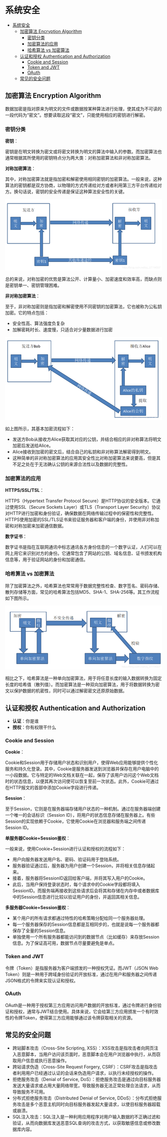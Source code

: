 
# 系统安全

- [系统安全](#系统安全)
  - [加密算法 Encryption Algorithm](#加密算法-encryption-algorithm)
    - [密钥分类](#密钥分类)
    - [加密算法的应用](#加密算法的应用)
    - [哈希算法 vs 加密算法](#哈希算法-vs-加密算法)
  - [认证和授权 Authentication and Authorization](#认证和授权-authentication-and-authorization)
    - [Cookie and Session](#cookie-and-session)
    - [Token and JWT](#token-and-jwt)
    - [OAuth](#oauth)
  - [常见的安全问题](#常见的安全问题)

## 加密算法 Encryption Algorithm

数据加密是指对原来为明文的文件或数据按某种算法进行处理，使其成为不可读的一段代码为“密文”。想要读取这段“密文”，只能使用相应的密钥进行解密。

### 密钥分类

**密钥**：

密钥是在明文转换为密文或将密文转换为明文的算法中输入的参数。而加密算法也通常根据其所使用的密钥特点分为两大类：对称加密算法和非对称加密算法。

**对称加密算法**：

其中，对称加密算法就是指加密和解密使用相同密钥的加密算法。一般来说，这种算法的密钥都是双方协商，以物理的方式传递给对方或者利用第三方平台传递给对方。换句话说，密钥的安全传递是保证这种算法安全性的关键。

![对称加密](../img/symmetric_encryption.png)

总的来说，对称加密的优势是算法公开、计算量小、加密速度和效率高，而缺点则是密钥单一、密钥管理困难。

**非对称加密算法**：

至于，非对称加密则是指加密和解密使用不同密钥的加密算法，它也被称为公私钥加密。它的特点包括：

- 安全性高、算法强度负复杂
- 加解密耗时长、速度慢，只适合对少量数据进行加密

![非对称加密](../img/asymmetric_encryption.png)

如上图所示，其基本加密流程如下：

- 发送方Bob从接收方Alice获取其对应的公钥，并结合相应的非对称算法将明文加密后发送给Alice。
- Alice接收到加密的密文后，结合自己的私钥和非对称算法解密得到明文。
- 这种简单的非对称加密算法的应用其安全性比对称加密算法来说要高，但是其不足之处在于无法确认公钥的来源合法性以及数据的完整性。

### 加密算法的应用

**HTTPS/SSL/TSL**：

HTTPS（Hypertext Transfer Protocol Secure）是HTTP协议的安全版本。它通过使用SSL（Secure Sockets Layer）或TLS（Transport Layer Security）协议对HTTP进行加密和身份验证，确保数据在网络传输过程中的保密性和完整性。HTTPS使用加密的SSL/TLS证书来验证服务器和客户端的身份，并使用非对称加密和对称加密来加密通信数据。

**数字证书**：

数字证书是指在互联网通讯中标志通讯各方身份信息的一个数字认证，人们可以在网上用它来识别对方的身份。它通常包含了网站的公钥、域名信息、证书颁发机构信息等，用于验证网站的身份和加密通信。

### 哈希算法 vs 加密算法

除了加密算法之外，哈希算法也常常用于数据完整性检查、数字签名、密码存储、散列存储等方面，常见的哈希算法包括MD5、SHA-1、SHA-256等。其工作流程如下图所示。

![哈希算法](../img/encryption_hashing.png)

相比之下，哈希算法是一种单向加密算法，用于将任意长度的输入数据转换为固定长度的哈希值（散列值）。而加密算法是一种双向加密算法，用于将数据转换为密文以保护数据的机密性，同时可以通过解密密文还原原始数据。

## 认证和授权 Authentication and Authorization

- **认证**：你是谁
- **授权**：你有权限干什么

### Cookie and Session

**Cookie**：

Cookie和Session用于存储用户状态和识别用户，使得Web应用能够提供个性化服务和持久化登录。其中，Cookie是服务器发送到浏览器并保存在用户电脑中的一小段数据。它与特定的Web文档关联在一起，保存了该用户访问这个Web文档时的状态信息，以便其再次访问使可以恢复至前一次状态。此外，Cookie可通过在HTTP报文的首部中添加Cookie字段进行传递。

**Session**：

至于Session，它则是在服务器端存储用户状态的一种机制。通过在服务器端创建一个唯一的会话标识（Session ID），将用户的状态信息存储在服务器上。有些Session的实现依赖于Cookie，它使用Cookie在浏览器和服务端之间传递Session ID。

**单服务器Cookie+Session鉴权**：

一般来说，使用Cookie+Session进行认证和授权的流程如下：

- 用户向服务器发送用户名、密码、验证码用于登陆系统。
- 服务器验证通过后，服务器为用户创建一个Session，并将相关信息存储起来。
- 接着，服务器将SessionID返回给客户端，并将其写入用户的Cookie。
- 此后，当用户保持登录状态时，每个请求中的Cookie字段都将填入SessionID。而服务端再接收到这些请求后会将其和存储在内存中或者数据库中的Session信息进行比较以验证用户的身份，并返回其相关信息。

**多服务器Cookie+Session鉴权**：

- 某个用户的所有请求都通过特性的哈希策略分配给同一个服务器处理。
- 每一个服务器保存的Session信息都是互相同步的，也就是说每一个服务器都保存了全量的Session信息。
- 单独使用一个所有服务器都能访问到的数据节点（比如缓存）来存放Session信息。为了保证高可用，数据节点尽量要避免是单点。

### Token and JWT

令牌（Token）是指服务器为客户端颁发的一种授权凭证。而JWT（JSON Web Token）则是一种用于跨域身份验证的开放标准，通过在用户和服务器之间传递JSON格式的令牌来实现认证和授权。

### OAuth

OAuth是一种用于授权第三方应用访问用户数据的开放标准，通过令牌进行身份验证和授权，通常与JWT结合使用。具体来说，它会给第三方应用颁发一个有时效性的令牌Token，使得第三方应用能够通过该令牌获取相关的资源。

## 常见的安全问题

- 跨站脚本攻击（Cross-Site Scripting, XSS）：XSS攻击是指攻击者向网页注入恶意脚本，当用户访问该页面时，恶意脚本会在用户浏览器中执行，从而窃取用户信息或执行恶意操作。
- 跨站请求伪造（Cross-Site Request Forgery, CSRF）：CSRF攻击是指攻击者利用用户已经通过认证的会话来伪造用户请求，以执行未经授权的操作。
- 拒绝服务攻击（Denial of Service, DoS）：拒绝服务攻击是通过向目标服务器发送大量请求或占用大量网络带宽，导致服务器无法正常处理合法请求，从而导致服务不可用。
- 分布式拒绝服务攻击（Distributed Denial of Service, DDoS）：分布式拒绝服务攻击是多个恶意主机同时向目标服务器发起大量请求，以使目标服务器超载或崩溃。
- SQL注入攻击：SQL注入是一种利用应用程序对用户输入数据的不正确过滤和验证，从而向数据库发送恶意SQL查询的攻击方式，以获取敏感信息或修改数据库内容。
